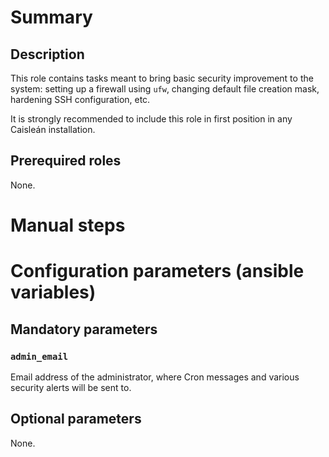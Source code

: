 # Summary

## Description

This role contains tasks meant to bring basic security improvement to the
system: setting up a firewall using `ufw`, changing default file creation mask,
hardening SSH configuration, etc.

It is strongly recommended to include this role in first position in any
Caisleán installation.

## Prerequired roles

None.

# Manual steps

# Configuration parameters (ansible variables)

## Mandatory parameters

### `admin_email`

Email address of the administrator, where Cron messages and various security
alerts will be sent to.

## Optional parameters

None.
